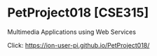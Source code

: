 # PetProject018 [CSE315]
Multimedia Applications using Web Services

Click: https://ion-user-pi.github.io/PetProject018/
